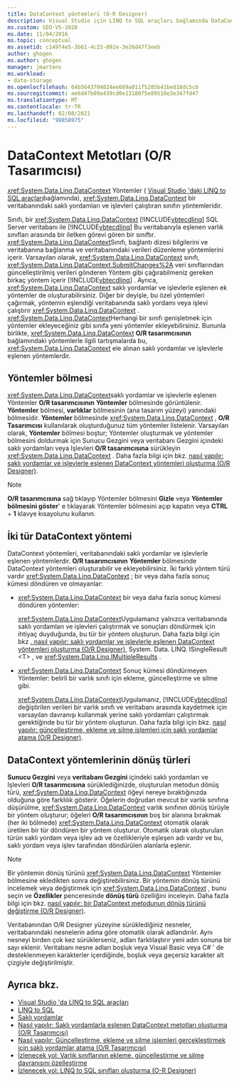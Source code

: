```yaml
---
title: DataContext yöntemleri (O-R Designer)
description: Visual Studio için LINQ to SQL araçları bağlamında DataContext yöntemlerini anlayın. Bu yöntemler bir veritabanında saklı yordamları ve işlevleri çalıştırır.
ms.custom: SEO-VS-2020
ms.date: 11/04/2016
ms.topic: conceptual
ms.assetid: c149f4e5-3b61-4c33-892e-3e26d47f3eeb
author: ghogen
ms.author: ghogen
manager: jmartens
ms.workload:
- data-storage
ms.openlocfilehash: 64b5643704024ee689a011f5285b41be818dc5cb
ms.sourcegitcommit: ae6d47b09a439cd0e13180f5e89510e3e347fd47
ms.translationtype: MT
ms.contentlocale: tr-TR
ms.lasthandoff: 02/08/2021
ms.locfileid: "99858975"
---
```

# <a name="datacontext-methods-or-designer"></a>DataContext Metotları (O/R Tasarımcısı)

<xref:System.Data.Linq.DataContext> Yöntemler ( [Visual Studio 'daki LINQ to SQL araçları](../data-tools/linq-to-sql-tools-in-visual-studio2.md)bağlamında), <xref:System.Data.Linq.DataContext> bir veritabanındaki saklı yordamları ve işlevleri çalıştıran sınıfın yöntemleridir.

Sınıfı, bir <xref:System.Data.Linq.DataContext> [!INCLUDE[vbtecdlinq](../data-tools/includes/vbtecdlinq_md.md)] SQL Server veritabanı ile [!INCLUDE[vbtecdlinq](../data-tools/includes/vbtecdlinq_md.md)] Bu veritabanıyla eşlenen varlık sınıfları arasında bir iletken görevi gören bir sınıftır. <xref:System.Data.Linq.DataContext>Sınıfı, bağlantı dizesi bilgilerini ve veritabanına bağlanma ve veritabanındaki verileri düzenleme yöntemlerini içerir. Varsayılan olarak, <xref:System.Data.Linq.DataContext> sınıfı, <xref:System.Data.Linq.DataContext.SubmitChanges%2A> veri sınıflarından güncelleştirilmiş verileri gönderen Yöntem gibi çağırabilmeniz gereken birkaç yöntem içerir [!INCLUDE[vbtecdlinq](../data-tools/includes/vbtecdlinq_md.md)] . Ayrıca, <xref:System.Data.Linq.DataContext> saklı yordamlar ve işlevlerle eşlenen ek yöntemler de oluşturabilirsiniz. Diğer bir deyişle, bu özel yöntemleri çağırmak, yöntemin eşlendiği veritabanında saklı yordamı veya işlevi çalıştırır <xref:System.Data.Linq.DataContext> . <xref:System.Data.Linq.DataContext>Herhangi bir sınıfı genişletmek için yöntemler ekleyeceğiniz gibi sınıfa yeni yöntemler ekleyebilirsiniz. Bununla birlikte, <xref:System.Data.Linq.DataContext> **O/R tasarımcısının** bağlamındaki yöntemlerle ilgili tartışmalarda bu, <xref:System.Data.Linq.DataContext> ele alınan saklı yordamlar ve işlevlerle eşlenen yöntemlerdir.

## <a name="methods-pane"></a>Yöntemler bölmesi

<xref:System.Data.Linq.DataContext>saklı yordamlar ve işlevlerle eşlenen Yöntemler **O/R tasarımcısının** **Yöntemler** bölmesinde görüntülenir. **Yöntemler** bölmesi, **varlıklar** bölmesinin (ana tasarım yüzeyi) yanındaki bölmesidir. **Yöntemler** bölmesinde <xref:System.Data.Linq.DataContext> , **O/R Tasarımcısı** kullanılarak oluşturduğunuz tüm yöntemler listelenir. Varsayılan olarak, **Yöntemler** bölmesi boştur; Yöntemler oluşturmak  ve  yöntemler bölmesini doldurmak için Sunucu Gezgini veya veritabanı Gezgini içindeki saklı yordamları veya Işlevleri **O/R tasarımcısına** sürükleyin <xref:System.Data.Linq.DataContext> .  Daha fazla bilgi için bkz. [nasıl yapılır: saklı yordamlar ve işlevlerle eşlenen DataContext yöntemleri oluşturma (O/R Designer)](../data-tools/how-to-create-datacontext-methods-mapped-to-stored-procedures-and-functions-o-r-designer.md).

> [!NOTE]
> **O/R tasarımcısına** sağ tıklayıp Yöntemler bölmesini **Gizle** veya **Yöntemler bölmesini göster**' e tıklayarak Yöntemler bölmesini açıp kapatın veya **CTRL** + **1** klavye kısayolunu kullanın.

## <a name="two-types-of-datacontext-methods"></a>İki tür DataContext yöntemi

DataContext yöntemleri, veritabanındaki saklı yordamlar ve işlevlerle eşlenen yöntemlerdir. **O/R tasarımcısının** **Yöntemler** bölmesinde DataContext yöntemleri oluşturabilir ve ekleyebilirsiniz. İki farklı yöntem türü vardır <xref:System.Data.Linq.DataContext> ; bir veya daha fazla sonuç kümesi döndüren ve olmayanlar:

- <xref:System.Data.Linq.DataContext> bir veya daha fazla sonuç kümesi döndüren yöntemler:

   <xref:System.Data.Linq.DataContext>Uygulamanız yalnızca veritabanında saklı yordamları ve işlevleri çalıştırmak ve sonuçları döndürmek için ihtiyaç duyduğunda, bu tür bir yöntem oluşturun. Daha fazla bilgi için bkz [. nasıl yapılır: saklı yordamlar ve işlevlerle eşlenen DataContext yöntemleri oluşturma (O/R Designer)](../data-tools/how-to-create-datacontext-methods-mapped-to-stored-procedures-and-functions-o-r-designer.md), System. Data. LINQ. ISingleResult \<T> , ve <xref:System.Data.Linq.IMultipleResults> .

- <xref:System.Data.Linq.DataContext> Sonuç kümesi döndürmeyen Yöntemler: belirli bir varlık sınıfı için ekleme, güncelleştirme ve silme gibi.

   <xref:System.Data.Linq.DataContext>Uygulamanız, [!INCLUDE[vbtecdlinq](../data-tools/includes/vbtecdlinq_md.md)] değiştirilen verileri bir varlık sınıfı ve veritabanı arasında kaydetmek için varsayılan davranışı kullanmak yerine saklı yordamları çalıştırmak gerektiğinde bu tür bir yöntem oluşturun. Daha fazla bilgi için bkz. [nasıl yapılır: güncelleştirme, ekleme ve silme işlemleri için saklı yordamlar atama (O/R Designer)](../data-tools/how-to-assign-stored-procedures-to-perform-updates-inserts-and-deletes-o-r-designer.md).

## <a name="return-types-of-datacontext-methods"></a>DataContext yöntemlerinin dönüş türleri

**Sunucu Gezgini** veya **veritabanı Gezgini** içindeki saklı yordamları ve Işlevleri **O/R tasarımcısına** sürüklediğinizde, oluşturulan metodun dönüş türü, <xref:System.Data.Linq.DataContext> öğeyi nereye bıraktığınızda olduğuna göre farklılık gösterir. Öğelerin doğrudan mevcut bir varlık sınıfına düşürülme, <xref:System.Data.Linq.DataContext> varlık sınıfının dönüş türüyle bir yöntem oluşturur; öğeleri **O/R tasarımcısının** boş bir alanına bırakmak (her iki bölmede) <xref:System.Data.Linq.DataContext> otomatik olarak üretilen bir tür döndüren bir yöntem oluşturur. Otomatik olarak oluşturulan türün saklı yordam veya işlev adı ve özellikleriyle eşleşen adı vardır ve bu, saklı yordam veya işlev tarafından döndürülen alanlarla eşlenir.

> [!NOTE]
> Bir yöntemin dönüş türünü <xref:System.Data.Linq.DataContext> Yöntemler bölmesine ekledikten sonra değiştirebilirsiniz. Bir yöntemin dönüş türünü incelemek veya değiştirmek için <xref:System.Data.Linq.DataContext> , bunu seçin ve **Özellikler** penceresinde **dönüş türü** özelliğini inceleyin. Daha fazla bilgi için bkz. [nasıl yapılır: bir DataContext metodunun dönüş türünü değiştirme (O/R Designer)](../data-tools/how-to-change-the-return-type-of-a-datacontext-method-o-r-designer.md).

Veritabanından O/R Designer yüzeyine sürüklediğiniz nesneler, veritabanındaki nesnelerin adına göre otomatik olarak adlandırılır. Aynı nesneyi birden çok kez sürüklerseniz, adları farklılaştırır yeni adın sonuna bir sayı eklenir. Veritabanı nesne adları boşluk veya Visual Basic veya C# ' de desteklenmeyen karakterler içerdiğinde, boşluk veya geçersiz karakter alt çizgiyle değiştirilmiştir.

## <a name="see-also"></a>Ayrıca bkz.

- [Visual Studio 'da LINQ to SQL araçları](../data-tools/linq-to-sql-tools-in-visual-studio2.md)
- [LINQ to SQL](/dotnet/framework/data/adonet/sql/linq/index)
- [Saklı yordamlar](/dotnet/framework/data/adonet/sql/linq/stored-procedures)
- [Nasıl yapılır: Saklı yordamlarla eşlenen DataContext metotları oluşturma (O/R Tasarımcısı)](../data-tools/how-to-create-datacontext-methods-mapped-to-stored-procedures-and-functions-o-r-designer.md)
- [Nasıl yapılır: Güncelleştirme, ekleme ve silme işlemleri gerçekleştirmek için saklı yordamlar atama (O/R Tasarımcısı)](../data-tools/how-to-assign-stored-procedures-to-perform-updates-inserts-and-deletes-o-r-designer.md)
- [İzlenecek yol: Varlık sınıflarının ekleme, güncelleştirme ve silme davranışını özelleştirme](../data-tools/walkthrough-customizing-the-insert-update-and-delete-behavior-of-entity-classes.md)
- [İzlenecek yol: LINQ to SQL sınıfları oluşturma (O-R Designer)](how-to-create-linq-to-sql-classes-mapped-to-tables-and-views-o-r-designer.md)

